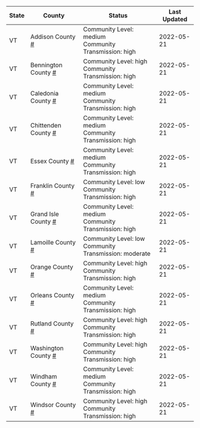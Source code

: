 State | County | Status | Last Updated
--- | --- | --- | --- 
VT | Addison County <a href="#addison_county">#</a> | <a name="addison_county"></a>Community Level: medium<br/>Community Transmission: high | 2022-05-21
VT | Bennington County <a href="#bennington_county">#</a> | <a name="bennington_county"></a>Community Level: high<br/>Community Transmission: high | 2022-05-21
VT | Caledonia County <a href="#caledonia_county">#</a> | <a name="caledonia_county"></a>Community Level: medium<br/>Community Transmission: high | 2022-05-21
VT | Chittenden County <a href="#chittenden_county">#</a> | <a name="chittenden_county"></a>Community Level: medium<br/>Community Transmission: high | 2022-05-21
VT | Essex County <a href="#essex_county">#</a> | <a name="essex_county"></a>Community Level: medium<br/>Community Transmission: high | 2022-05-21
VT | Franklin County <a href="#franklin_county">#</a> | <a name="franklin_county"></a>Community Level: low<br/>Community Transmission: high | 2022-05-21
VT | Grand Isle County <a href="#grand_isle_county">#</a> | <a name="grand_isle_county"></a>Community Level: medium<br/>Community Transmission: high | 2022-05-21
VT | Lamoille County <a href="#lamoille_county">#</a> | <a name="lamoille_county"></a>Community Level: low<br/>Community Transmission: moderate | 2022-05-21
VT | Orange County <a href="#orange_county">#</a> | <a name="orange_county"></a>Community Level: high<br/>Community Transmission: high | 2022-05-21
VT | Orleans County <a href="#orleans_county">#</a> | <a name="orleans_county"></a>Community Level: medium<br/>Community Transmission: high | 2022-05-21
VT | Rutland County <a href="#rutland_county">#</a> | <a name="rutland_county"></a>Community Level: high<br/>Community Transmission: high | 2022-05-21
VT | Washington County <a href="#washington_county">#</a> | <a name="washington_county"></a>Community Level: high<br/>Community Transmission: high | 2022-05-21
VT | Windham County <a href="#windham_county">#</a> | <a name="windham_county"></a>Community Level: medium<br/>Community Transmission: high | 2022-05-21
VT | Windsor County <a href="#windsor_county">#</a> | <a name="windsor_county"></a>Community Level: high<br/>Community Transmission: high | 2022-05-21

